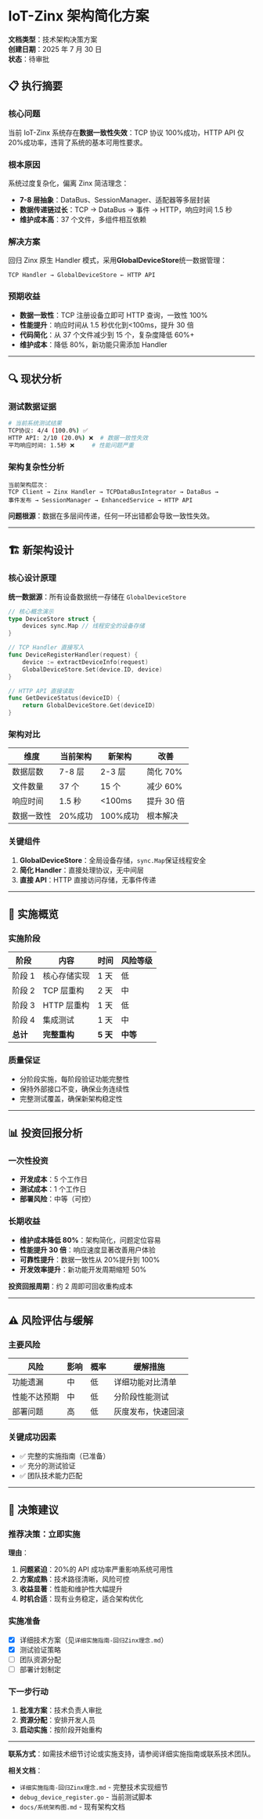# IoT-Zinx 架构简化方案

**文档类型**：技术架构决策方案  
**创建日期**：2025 年 7 月 30 日  
**状态**：待审批

## 📋 执行摘要

### 核心问题

当前 IoT-Zinx 系统存在**数据一致性失效**：TCP 协议 100%成功，HTTP API 仅 20%成功率，违背了系统的基本可用性要求。

### 根本原因

系统过度复杂化，偏离 Zinx 简洁理念：

- **7-8 层抽象**：DataBus、SessionManager、适配器等多层封装
- **数据传递链过长**：TCP → DataBus → 事件 → HTTP，响应时间 1.5 秒
- **维护成本高**：37 个文件，多组件相互依赖

### 解决方案

回归 Zinx 原生 Handler 模式，采用**GlobalDeviceStore**统一数据管理：

```
TCP Handler → GlobalDeviceStore ← HTTP API
```

### 预期收益

- **数据一致性**：TCP 注册设备立即可 HTTP 查询，一致性 100%
- **性能提升**：响应时间从 1.5 秒优化到<100ms，提升 30 倍
- **代码简化**：从 37 个文件减少到 15 个，复杂度降低 60%+
- **维护成本**：降低 80%，新功能只需添加 Handler

---

## 🔍 现状分析

### 测试数据证据

```bash
# 当前系统测试结果
TCP协议: 4/4 (100.0%) ✅
HTTP API: 2/10 (20.0%) ❌  # 数据一致性失效
平均响应时间: 1.5秒 ❌     # 性能问题严重
```

### 架构复杂性分析

```
当前架构层次：
TCP Client → Zinx Handler → TCPDataBusIntegrator → DataBus →
事件发布 → SessionManager → EnhancedService → HTTP API
```

**问题根源**：数据在多层间传递，任何一环出错都会导致一致性失效。

---

## 🏗️ 新架构设计

### 核心设计原理

**统一数据源**：所有设备数据统一存储在 `GlobalDeviceStore`

```go
// 核心概念演示
type DeviceStore struct {
    devices sync.Map // 线程安全的设备存储
}

// TCP Handler 直接写入
func DeviceRegisterHandler(request) {
    device := extractDeviceInfo(request)
    GlobalDeviceStore.Set(device.ID, device)
}

// HTTP API 直接读取
func GetDeviceStatus(deviceID) {
    return GlobalDeviceStore.Get(deviceID)
}
```

### 架构对比

| 维度       | 当前架构 | 新架构   | 改善       |
| ---------- | -------- | -------- | ---------- |
| 数据层数   | 7-8 层   | 2-3 层   | 简化 70%   |
| 文件数量   | 37 个    | 15 个    | 减少 60%   |
| 响应时间   | 1.5 秒   | <100ms   | 提升 30 倍 |
| 数据一致性 | 20%成功  | 100%成功 | 根本解决   |

### 关键组件

1. **GlobalDeviceStore**：全局设备存储，`sync.Map`保证线程安全
2. **简化 Handler**：直接处理协议，无中间层
3. **直接 API**：HTTP 直接访问存储，无事件传递

---

## 📅 实施概览

### 实施阶段

| 阶段     | 内容         | 时间     | 风险等级 |
| -------- | ------------ | -------- | -------- |
| 阶段 1   | 核心存储实现 | 1 天     | 低       |
| 阶段 2   | TCP 层重构   | 2 天     | 中       |
| 阶段 3   | HTTP 层重构  | 1 天     | 低       |
| 阶段 4   | 集成测试     | 1 天     | 中       |
| **总计** | **完整重构** | **5 天** | **中等** |

### 质量保证

- 分阶段实施，每阶段验证功能完整性
- 保持外部接口不变，确保业务连续性
- 完整测试覆盖，确保新架构稳定性

---

## 📊 投资回报分析

### 一次性投资

- **开发成本**：5 个工作日
- **测试成本**：1 个工作日
- **部署风险**：中等（可控）

### 长期收益

- **维护成本降低 80%**：架构简化，问题定位容易
- **性能提升 30 倍**：响应速度显著改善用户体验
- **可靠性提升**：数据一致性从 20%提升到 100%
- **开发效率提升**：新功能开发周期缩短 50%

**投资回报周期**：约 2 周即可回收重构成本

---

## ⚠️ 风险评估与缓解

### 主要风险

| 风险         | 影响 | 概率 | 缓解措施           |
| ------------ | ---- | ---- | ------------------ |
| 功能遗漏     | 中   | 低   | 详细功能对比清单   |
| 性能不达预期 | 中   | 低   | 分阶段性能测试     |
| 部署问题     | 高   | 低   | 灰度发布，快速回滚 |

### 关键成功因素

- ✅ 完整的实施指南（已准备）
- ✅ 充分的测试验证
- ✅ 团队技术能力匹配

---

## 🎯 决策建议

### 推荐决策：**立即实施**

**理由**：

1. **问题紧迫**：20%的 API 成功率严重影响系统可用性
2. **方案成熟**：技术路径清晰，风险可控
3. **收益显著**：性能和维护性大幅提升
4. **时机合适**：现有业务稳定，适合架构优化

### 实施准备

- [x] 详细技术方案（见`详细实施指南-回归Zinx理念.md`）
- [x] 测试验证策略
- [ ] 团队资源分配
- [ ] 部署计划制定

### 下一步行动

1. **批准方案**：技术负责人审批
2. **资源分配**：安排开发人员
3. **启动实施**：按阶段开始重构

---

**联系方式**：如需技术细节讨论或实施支持，请参阅详细实施指南或联系技术团队。

**相关文档**：

- `详细实施指南-回归Zinx理念.md` - 完整技术实现细节
- `debug_device_register.go` - 当前测试脚本
- `docs/系统架构图.md` - 现有架构文档
